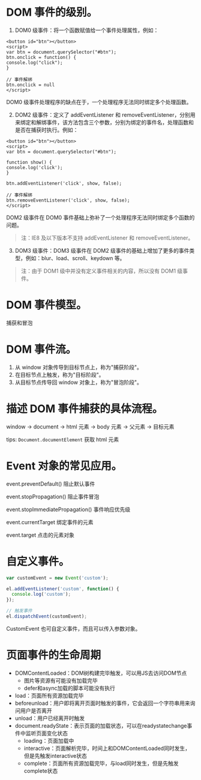 # DOM 事件的级别。

1. DOM0 级事件：将一个函数赋值给一个事件处理属性，例如：


```
<button id="btn"></button>
<script>
var btn = document.querySelector("#btn");
btn.onclick = function() {
console.log("click");
}

// 事件解绑
btn.onclick = null
</script>
```

DOM0 级事件处理程序的缺点在于，一个处理程序无法同时绑定多个处理函数。

2. DOM2 级事件：定义了 addEventListener 和 removeEventListener，分别用来绑定和解绑事件，该方法包含三个参数，分别为绑定的事件名，处理函数和是否在捕获时执行。例如：


```
<button id="btn"></button>
<script>
var btn = document.querySelector("#btn");

function show() {
console.log('click');
}

btn.addEventListener('click', show, false);

// 事件解绑
btn.removeEventListener('click', show, false);
</script>
```

DOM2 级事件在 DOM0 事件基础上弥补了一个处理程序无法同时绑定多个函数的问题。

> 注：IE8 及以下版本不支持 addEventListener 和 removeEventListener。

3. DOM3 级事件：DOM3 级事件在 DOM2 级事件的基础上增加了更多的事件类型，例如：blur、load、scroll、keydown 等。

> 注：由于 DOM1 级中并没有定义事件相关的内容，所以没有 DOM1 级事件。

# DOM 事件模型。

捕获和冒泡

# DOM 事件流。

1. 从 window 对象传导到目标节点上，称为"捕获阶段"。
2. 在目标节点上触发，称为"目标阶段"。
3. 从目标节点传导回 window 对象上，称为"冒泡阶段"。

# 描述 DOM 事件捕获的具体流程。

window -> document -> html 元素 -> body 元素 -> 父元素 -> 目标元素

tips: `Document.documentElement` 获取 html 元素

# Event 对象的常见应用。

event.preventDefault() 阻止默认事件

event.stopPropagation() 阻止事件冒泡

event.stopImmediatePropagation() 事件响应优先级

event.currentTarget 绑定事件的元素

event.target 点击的元素对象

# 自定义事件。

```javascript
var customEvent = new Event('custom');

el.addEventListener('custom', function() {
  console.log('custom');
});

// 触发事件
el.dispatchEvent(customEvent);
```

CustomEvent 也可自定义事件，而且可以传入参数对象。

# 页面事件的生命周期

* DOMContentLoaded：DOM树构建完毕触发，可以用JS去访问DOM节点
  * 图片等资源有可能没有加载完毕
  * defer和async加载的脚本可能没有执行
* load：页面所有资源加载完毕
* beforeunload：用户即将离开页面时触发的事件，它会返回一个字符串用来询问用户是否离开
* unload：用户已经离开时触发
* document.readyState：表示页面的加载状态，可以在readystatechange事件中监听页面变化状态
  * loading：页面加载中
  * interactive：页面解析完毕，时间上和DOMContentLoaded同时发生，但是先触发interactive状态
  * complete：页面所有资源加载完毕，与load同时发生，但是先触发complete状态